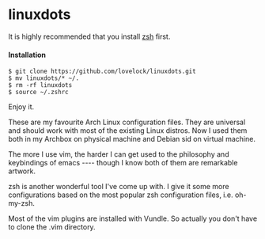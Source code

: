 linuxdots
=========

It is highly recommended that you install [zsh](http://www.zsh.org) first.
#### Installation

```
$ git clone https://github.com/lovelock/linuxdots.git
$ mv linuxdots/* ~/.
$ rm -rf linuxdots
$ source ~/.zshrc
```
Enjoy it.

These are my favourite Arch Linux configuration files. They are universal and should work with most of the existing Linux distros. Now I used them both in my Archbox on physical machine and Debian sid on virtual machine.

The more I use vim, the harder I can get used to the philosophy and keybindings of emacs ---- though I know both of them are remarkable artwork.

zsh is another wonderful tool I've come up with. I give it some more configurations based on the most popular zsh configuration files, i.e. oh-my-zsh.

Most of the vim plugins are installed with Vundle. So actually you don't have to clone the .vim directory.
